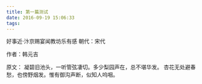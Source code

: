 ```yaml
---
title: 第一篇测试
date: 2016-09-19 15:06:33
tags:
---
```


好事近·汴京赐宴闻教坊乐有感
朝代：宋代

作者：韩元吉

原文：
凝碧旧池头，一听管弦凄切。多少梨园声在，总不堪华发。
杏花无处避春愁，也傍野烟发。惟有御沟声断，似知人呜咽。 